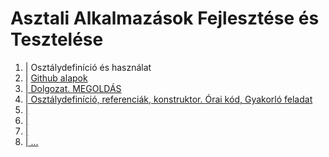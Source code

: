 # Asztali Alkalmazások Fejlesztése és Tesztelése

1. | Osztálydefiníció és használat
2. | <a href="https://www.w3schools.com/git/default.asp?remote=github">Github alapok</href>
3. | Dolgozat. <a href="">MEGOLDÁS</href>
4. | Osztálydefiníció, referenciák, konstruktor. <a href="">Órai kód</href>, <a href="">Gyakorló feladat</href>
5. |
6. |
7. |
8. |
...